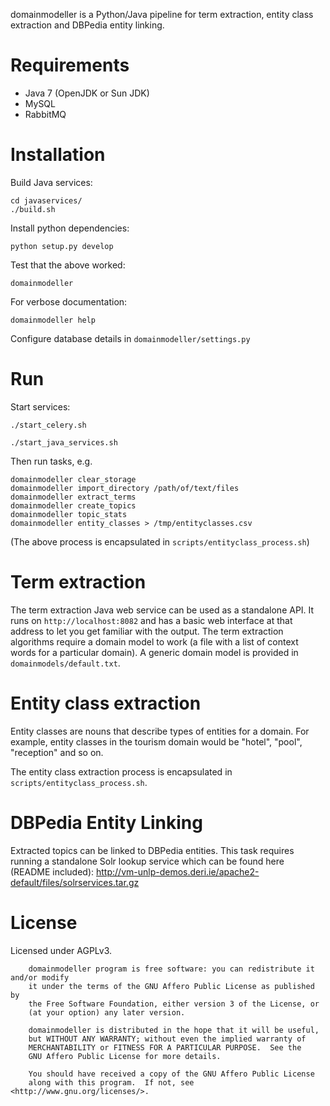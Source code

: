domainmodeller is a Python/Java pipeline for term extraction, entity class extraction and DBPedia entity linking.

Requirements
============

- Java 7 (OpenJDK or Sun JDK)
- MySQL
- RabbitMQ

Installation
============

Build Java services:

```
cd javaservices/
./build.sh
```

Install python dependencies:

```
python setup.py develop
```

Test that the above worked:

```
domainmodeller
```

For verbose documentation:

```
domainmodeller help
```

Configure database details in ```domainmodeller/settings.py```

Run
===

Start services:

```
./start_celery.sh

./start_java_services.sh
```

Then run tasks, e.g.

```
domainmodeller clear_storage
domainmodeller import_directory /path/of/text/files
domainmodeller extract_terms
domainmodeller create_topics
domainmodeller topic_stats
domainmodeller entity_classes > /tmp/entityclasses.csv
```

(The above process is encapsulated in ```scripts/entityclass_process.sh```)

Term extraction
===============

The term extraction Java web service can be used as a standalone API. It runs on 
```http://localhost:8082``` and has a basic web interface at that address to
let you get familiar with the output. The term extraction algorithms require 
a domain model to work (a file with a list of context words for a particular 
domain). A generic domain model is provided in ```domainmodels/default.txt```.

Entity class extraction
=======================

Entity classes are nouns that describe types of entities for a domain. For example,
entity classes in the tourism domain would be "hotel", "pool", "reception" and so on.

The entity class extraction process is encapsulated in ```scripts/entityclass_process.sh```.

DBPedia Entity Linking
======================

Extracted topics can be linked to DBPedia entities. This task requires running a standalone
Solr lookup service which can be found here (README included):
http://vm-unlp-demos.deri.ie/apache2-default/files/solrservices.tar.gz

License
=======

Licensed under AGPLv3.

```
    domainmodeller program is free software: you can redistribute it and/or modify
    it under the terms of the GNU Affero Public License as published by
    the Free Software Foundation, either version 3 of the License, or
    (at your option) any later version.

    domainmodeller is distributed in the hope that it will be useful,
    but WITHOUT ANY WARRANTY; without even the implied warranty of
    MERCHANTABILITY or FITNESS FOR A PARTICULAR PURPOSE.  See the
    GNU Affero Public License for more details.

    You should have received a copy of the GNU Affero Public License
    along with this program.  If not, see <http://www.gnu.org/licenses/>.
```

